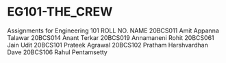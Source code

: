 # EG101-THE_CREW
Assignments for Engineering 101
ROLL NO. NAME
20BCS011 Amit Appanna Talawar
20BCS014 Anant Terkar
20BCS019 Annamaneni Rohit
20BCS061 Jain Udit
20BCS101 Prateek Agrawal
20BCS102 Pratham Harshvardhan Dave
20BCS106 Rahul Pentamsetty
